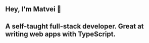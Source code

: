 <h2>Hey, I'm Matvei 👋 </h2>
<h2>A self-taught full-stack developer. Great at writing web apps with TypeScript.</h2>
